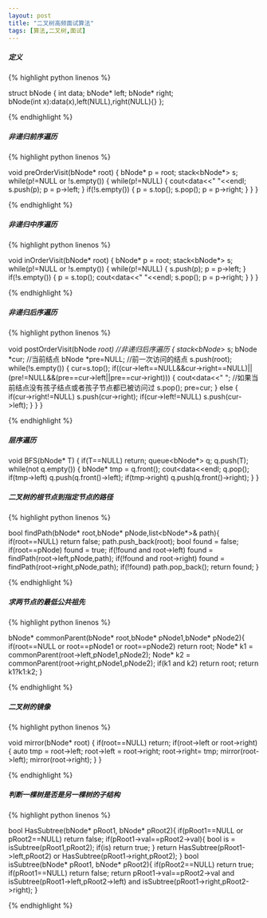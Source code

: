 ```yaml
---
layout: post
title: "二叉树高频面试算法"
tags: [算法,二叉树,面试]
---
```


##### 定义

{% highlight python linenos %}

struct bNode 
{ 
    int data; 
    bNode* left; 
    bNode* right;  
	bNode(int x):data(x),left(NULL),right(NULL){} 
};

{% endhighlight %}

##### 非递归前序遍历

{% highlight python linenos %}

void preOrderVisit(bNode* root) 
{ 
    bNode* p = root; 
    stack<bNode*> s; 
    while(p!=NULL or !s.empty()) 
    { 
        while(p!=NULL) 
        { 
            cout<<p->data<<" "<<endl; 
            s.push(p); 
            p = p->left; 
        } 
        if(!s.empty()) 
        { 
            p = s.top(); 
            s.pop(); 
            p = p->right; 
        } 
    } 
}

{% endhighlight %}

##### 非递归中序遍历

{% highlight python linenos %}

void inOrderVisit(bNode* root) 
{ 
    bNode* p = root; 
    stack<bNode*> s; 
    while(p!=NULL or !s.empty()) 
    { 
        while(p!=NULL) 
        { 
            s.push(p); 
            p = p->left; 
        } 
        if(!s.empty()) 
        { 
            p = s.top(); 
            cout<<p->data<<" "<<endl; 
            s.pop(); 
            p = p->right; 
        } 
    } 
}


{% endhighlight %}

##### 非递归后序遍历

{% highlight python linenos %}

void postOrderVisit(bNode *root)    //非递归后序遍历 
{ 
    stack<bNode*> s; 
    bNode *cur;                      //当前结点 
    bNode *pre=NULL;                //前一次访问的结点 
    s.push(root); 
    while(!s.empty()) 
    { 
        cur=s.top(); 
        if((cur->left==NULL&&cur->right==NULL)|| 
          (pre!=NULL&&(pre==cur->left||pre==cur->right))) 
        { 
            cout<<cur->data<<" ";  //如果当前结点没有孩子结点或者孩子节点都已被访问过 
              s.pop(); 
            pre=cur; 
        } 
        else 
        { 
            if(cur->right!=NULL) 
                s.push(cur->right); 
            if(cur->left!=NULL) 
                s.push(cur->left); 
        } 
    } 
}

{% endhighlight %}

##### 层序遍历

void BFS(bNode* T) 
{ 
    if(T==NULL) return; 
    queue<bNode*> q; 
    q.push(T); 
    while(not q.empty()) 
    { 
        bNode* tmp = q.front(); 
        cout<<tmp->data<<endl; 
        q.pop(); 
        if(tmp->left) 
            q.push(q.front()->left); 
        if(tmp->right) 
            q.push(q.front()->right); 
    } 
}

##### 二叉树的根节点到指定节点的路径

{% highlight python linenos %}

bool findPath(bNode* root,bNode* pNode,list<bNode*>& path){ 
    if(root==NULL) return false; 
    path.push_back(root); 
    bool found = false; 
    if(root==pNode) found = true; 
    if(!found and root->left) found = findPath(root->left,pNode,path); 
    if(!found and root->right) found = findPath(root->right,pNode,path); 
    if(!found) path.pop_back(); 
    return found; 
}

{% endhighlight %}

##### 求两节点的最低公共祖先

{% highlight python linenos %}

bNode* commonParent(bNode* root,bNode* pNode1,bNode* pNode2){ 
    if(root==NULL or root==pNode1 or root==pNode2) return root; 
    Node* k1 = commonParent(root->left,pNode1,pNode2); 
    Node* k2 = commonParent(root->right,pNode1,pNode2); 
    if(k1 and k2) return root; 
    return k1?k1:k2; 
}

{% endhighlight %}

##### 二叉树的镜像

{% highlight python linenos %}

void mirror(bNode* root) 
{ 
    if(root==NULL) return; 
    if(root->left or root->right) 
    { 
        auto tmp = root->left; 
        root->left = root->right; 
        root->right= tmp; 
        mirror(root->left); 
        mirror(root->right); 
    } 
}

{% endhighlight %}

##### 判断一棵树是否是另一棵树的子结构

{% highlight python linenos %}

bool HasSubtree(bNode* pRoot1, bNode* pRoot2){ 
    if(pRoot1==NULL or pRoot2==NULL) return false; 
    if(pRoot1->val==pRoot2->val){ 
        bool is = isSubtree(pRoot1,pRoot2); 
        if(is) return true; 
    } 
    return HasSubtree(pRoot1->left,pRoot2) or HasSubtree(pRoot1->right,pRoot2); 
} 
bool isSubtree(bNode* pRoot1, bNode* pRoot2){ 
    if(pRoot2==NULL) return true; 
    if(pRoot1==NULL) return false; 
    return pRoot1->val==pRoot2->val and isSubtree(pRoot1->left,pRoot2->left) and isSubtree(pRoot1->right,pRoot2->right); 
}

{% endhighlight %}